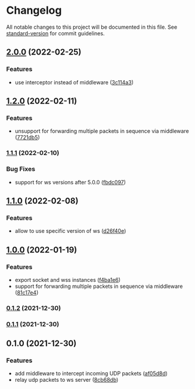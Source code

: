 # Changelog

All notable changes to this project will be documented in this file. See [standard-version](https://github.com/conventional-changelog/standard-version) for commit guidelines.

## [2.0.0](https://github.com/chunkai1312/udp2ws/compare/v1.2.0...v2.0.0) (2022-02-25)


### Features

* use interceptor instead of middleware ([3c114a3](https://github.com/chunkai1312/udp2ws/commit/3c114a35d168431e192fc45c1fd144203ed8e9bf))

## [1.2.0](https://github.com/chunkai1312/udp2ws/compare/v1.1.1...v1.2.0) (2022-02-11)


### Features

* unsupport for forwarding multiple packets in sequence via middleware ([7721db5](https://github.com/chunkai1312/udp2ws/commit/7721db5b73a420613a23d4aa85986b8b7efb0287))

### [1.1.1](https://github.com/chunkai1312/udp2ws/compare/v1.1.0...v1.1.1) (2022-02-10)


### Bug Fixes

* support for ws versions after 5.0.0 ([fbdc097](https://github.com/chunkai1312/udp2ws/commit/fbdc097d86ed582f7d0d61502a4879604b4f5b4a))

## [1.1.0](https://github.com/chunkai1312/udp2ws/compare/v1.0.0...v1.1.0) (2022-02-08)


### Features

* allow to use specific version of ws ([d26f40e](https://github.com/chunkai1312/udp2ws/commit/d26f40e9c4a9135214ffe83e40c5630b94c8f116))

## [1.0.0](https://github.com/chunkai1312/udp2ws/compare/v0.1.2...v1.0.0) (2022-01-19)


### Features

* export socket and wss instances ([f4ba1e6](https://github.com/chunkai1312/udp2ws/commit/f4ba1e604bfa9f2e315e0f2299e8a55dd697a46d))
* support for forwarding multiple packets in sequence via middleware ([81c17e4](https://github.com/chunkai1312/udp2ws/commit/81c17e4c4462cbbf74b27874227e37fb7a025305))

### [0.1.2](https://github.com/chunkai1312/udp2ws/compare/v0.1.1...v0.1.2) (2021-12-30)

### [0.1.1](https://github.com/chunkai1312/udp2ws/compare/v0.1.0...v0.1.1) (2021-12-30)

## 0.1.0 (2021-12-30)


### Features

* add middleware to intercept incoming UDP packets ([af05d8d](https://github.com/chunkai1312/udp2ws/commit/af05d8d10d1855b21cd74aff6e3af6292212bb47))
* relay udp packets to ws server ([8cb68db](https://github.com/chunkai1312/udp2ws/commit/8cb68db2f8e3f62243f50113e7b8bf979a8ee67f))
